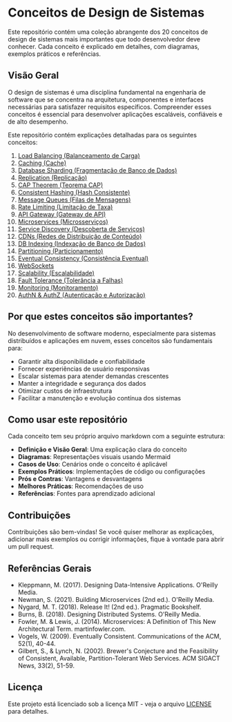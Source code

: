 # Conceitos de Design de Sistemas

Este repositório contém uma coleção abrangente dos 20 conceitos de design de sistemas mais importantes que todo desenvolvedor deve conhecer. Cada conceito é explicado em detalhes, com diagramas, exemplos práticos e referências.

## Visão Geral

O design de sistemas é uma disciplina fundamental na engenharia de software que se concentra na arquitetura, componentes e interfaces necessárias para satisfazer requisitos específicos. Compreender esses conceitos é essencial para desenvolver aplicações escaláveis, confiáveis e de alto desempenho.

Este repositório contém explicações detalhadas para os seguintes conceitos:

1. [Load Balancing (Balanceamento de Carga)](concepts/01-load-balancing.md)
2. [Caching (Cache)](concepts/02-caching.md)
3. [Database Sharding (Fragmentação de Banco de Dados)](concepts/03-database-sharding.md)
4. [Replication (Replicação)](concepts/04-replication.md)
5. [CAP Theorem (Teorema CAP)](concepts/05-cap-theorem.md)
6. [Consistent Hashing (Hash Consistente)](concepts/06-consistent-hashing.md)
7. [Message Queues (Filas de Mensagens)](concepts/07-message-queues.md)
8. [Rate Limiting (Limitação de Taxa)](concepts/08-rate-limiting.md)
9. [API Gateway (Gateway de API)](concepts/09-api-gateway.md)
10. [Microservices (Microsserviços)](concepts/10-microservices.md)
11. [Service Discovery (Descoberta de Serviços)](concepts/11-service-discovery.md)
12. [CDNs (Redes de Distribuição de Conteúdo)](concepts/12-cdns.md)
13. [DB Indexing (Indexação de Banco de Dados)](concepts/13-db-indexing.md)
14. [Partitioning (Particionamento)](concepts/14-partitioning.md)
15. [Eventual Consistency (Consistência Eventual)](concepts/15-eventual-consistency.md)
16. [WebSockets](concepts/16-websockets.md)
17. [Scalability (Escalabilidade)](concepts/17-scalability.md)
18. [Fault Tolerance (Tolerância a Falhas)](concepts/18-fault-tolerance.md)
19. [Monitoring (Monitoramento)](concepts/19-monitoring.md)
20. [AuthN & AuthZ (Autenticação e Autorização)](concepts/20-authn-authz.md)

## Por que estes conceitos são importantes?

No desenvolvimento de software moderno, especialmente para sistemas distribuídos e aplicações em nuvem, esses conceitos são fundamentais para:

- Garantir alta disponibilidade e confiabilidade
- Fornecer experiências de usuário responsivas
- Escalar sistemas para atender demandas crescentes
- Manter a integridade e segurança dos dados
- Otimizar custos de infraestrutura
- Facilitar a manutenção e evolução contínua dos sistemas

## Como usar este repositório

Cada conceito tem seu próprio arquivo markdown com a seguinte estrutura:

- **Definição e Visão Geral**: Uma explicação clara do conceito
- **Diagramas**: Representações visuais usando Mermaid
- **Casos de Uso**: Cenários onde o conceito é aplicável
- **Exemplos Práticos**: Implementações de código ou configurações
- **Prós e Contras**: Vantagens e desvantagens
- **Melhores Práticas**: Recomendações de uso
- **Referências**: Fontes para aprendizado adicional

## Contribuições

Contribuições são bem-vindas! Se você quiser melhorar as explicações, adicionar mais exemplos ou corrigir informações, fique à vontade para abrir um pull request.

## Referências Gerais

- Kleppmann, M. (2017). Designing Data-Intensive Applications. O'Reilly Media.
- Newman, S. (2021). Building Microservices (2nd ed.). O'Reilly Media.
- Nygard, M. T. (2018). Release It! (2nd ed.). Pragmatic Bookshelf.
- Burns, B. (2018). Designing Distributed Systems. O'Reilly Media.
- Fowler, M. & Lewis, J. (2014). Microservices: A Definition of This New Architectural Term. martinfowler.com.
- Vogels, W. (2009). Eventually Consistent. Communications of the ACM, 52(1), 40-44.
- Gilbert, S., & Lynch, N. (2002). Brewer's Conjecture and the Feasibility of Consistent, Available, Partition-Tolerant Web Services. ACM SIGACT News, 33(2), 51-59.

## Licença

Este projeto está licenciado sob a licença MIT - veja o arquivo [LICENSE](LICENSE) para detalhes.
